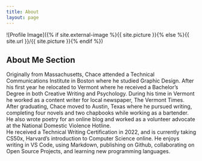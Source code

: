 ```yaml
---
title: About 
layout: page
---
```

![Profile Image]({% if site.external-image %}{{ site.picture }}{% else %}{{ site.url }}/{{ site.picture }}{% endif %})

## About Me Section

Originally from Massachusetts, Chace attended a Technical Communications Institute in Boston where he studied Graphic Design. After his first year he relocated to Vermont where he received a Bachelor’s Degree in both Creative Writing and Psychology. During his time in Vermont he worked as a content writer for local newspaper, The Vermont Times.  
After graduating, Chace moved to Austin, Texas where he pursued writing, completing four novels and two chapbooks while working as a bartender. He also wrote poetry for an online blog and worked as a volunteer advocate at the National Domestic Violence Hotline.   
He received a Technical Writing Certification in 2022, and is currently taking CS50x, Harvard’s introduction to Computer Science online. He enjoys writing in VS Code, using Markdown, publishing on Github, collaborating on Open Source Projects, and learning new programming languages.

<!--- <h2>Skills</h2>

<ul class="skill-list">
	<li>HTML - Jade - Haml - Erb</li>
	<li>Responsive (Mobile First)</li>
	<li>CSS (Stylus, Sass, Less)</li>
	<li>Css Frameworks (Bootstrap, Foundation)</li>
	<li>Javascript (Design Patterns, Testes)</li>
	<li>AngularJS - ReactJS</li>
	<li>Grunt - Gulp - Yeoman</li>
	<li>Git</li>
	<li>PHP</li>
	<li>Python</li>
	<li>MySQL - MongoDB</li>
	<li>Scrum and Kanban</li>
	<li>TDD e Continuous Integration</li>
</ul>

<h2>Projects</h2>

<ul>
	<li><a href="https://github.com/">Lorem Lorem</a></li>
	<li><a href="https://github.com/">Ipsum Dolor</a></li>
	<li><a href="https://github.com/">Dolor Lorem</a></li>
</ul> --->
